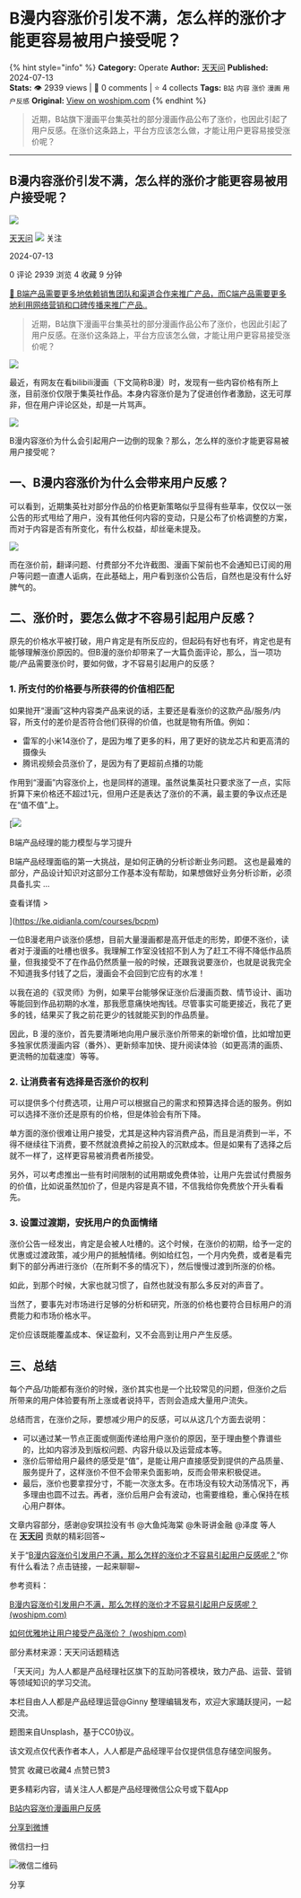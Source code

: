 # B漫内容涨价引发不满，怎么样的涨价才能更容易被用户接受呢？
{% hint style="info" %}
**Category:** Operate
**Author:** [天天问](https://www.woshipm.com/u/113039)
**Published:** 2024-07-13  
**Stats:** 👁️ 2939 views | 💬 0 comments | ⭐ 4 collects
**Tags:** `B站` `内容` `涨价` `漫画` `用户反感`
**Original:** [View on woshipm.com](https://www.woshipm.com/operate/6081741.html)
{% endhint %}
> 近期，B站旗下漫画平台集英社的部分漫画作品公布了涨价，也因此引起了用户反感。在涨价这条路上，平台方应该怎么做，才能让用户更容易接受涨价呢？

---

## B漫内容涨价引发不满，怎么样的涨价才能更容易被用户接受呢？

[![](https://image.woshipm.com/wp-files/2016/08/头像-11.png!/both/72x72)](https://www.woshipm.com/u/113039)

[天天问](https://www.woshipm.com/u/113039) ![](https://static.woshipm.com/tag/1125_1@2x.png) 关注

2024-07-13

0 评论 2939 浏览 4 收藏 9 分钟

[🔗 B端产品需要更多地依赖销售团队和渠道合作来推广产品，而C端产品需要更多地利用网络营销和口碑传播来推广产品..](https://ke.qidianla.com/courses/bcpm)

> 近期，B站旗下漫画平台集英社的部分漫画作品公布了涨价，也因此引起了用户反感。在涨价这条路上，平台方应该怎么做，才能让用户更容易接受涨价呢？

![](https://image.woshipm.com/wp-files/2024/07/RVVSgYfiTnjKwp6YR3kV.png)

最近，有网友在看bilibili漫画（下文简称B漫）时，发现有一些内容价格有所上涨，目前涨价仅限于集英社作品。本身内容涨价是为了促进创作者激励，这无可厚非，但在用户评论区处，却是一片骂声。

![](https://image.woshipm.com/wp-files/2024/07/rcCbaiH09WOJoepdlTZN.png)

B漫内容涨价为什么会引起用户一边倒的现象？那么，怎么样的涨价才能更容易被用户接受呢？

## 一、B漫内容涨价为什么会带来用户反感？

可以看到，近期集英社对部分作品的价格更新策略似乎显得有些草率，仅仅以一张公告的形式甩给了用户，没有其他任何内容的变动，只是公布了价格调整的方案，而对于内容是否有所变化，有什么权益，却丝毫未提及。

![](https://image.woshipm.com/wp-files/2024/07/ZJ2zYkmt31ZmCAtHQtiy.png)

而在涨价前，翻译问题、付费部分不允许截图、漫画下架前也不会通知已订阅的用户等问题一直遭人诟病，在此基础上，用户看到涨价公告后，自然也是没有什么好脾气的。

## 二、涨价时，要怎么做才不容易引起用户反感？

原先的价格水平被打破，用户肯定是有所反应的，但起码有好也有坏，肯定也是有能够理解涨价原因的。但B漫的涨价却带来了一大篇负面评论，那么，当一项功能/产品需要涨价时，要如何做，才不容易引起用户的反感？

### 1\. 所支付的价格要与所获得的价值相匹配

如果抛开“漫画”这种内容类产品来说的话，主要还是看涨价的这款产品/服务/内容，所支付的差价是否符合他们获得的价值，也就是物有所值。例如：

*   雷军的小米14涨价了，是因为堆了更多的料，用了更好的骁龙芯片和更高清的摄像头
*   腾讯视频会员涨价了，是因为有了更超前点播的功能

作用到“漫画”内容涨价上，也是同样的道理。虽然说集英社只要求涨了一点，实际折算下来价格还不超过1元，但用户还是表达了涨价的不满，最主要的争议点还是在“值不值”上。

[![](https://image.woshipm.com/2023/08/02/1554eea8-30e3-11ee-88e7-00163e0b5ff3.png)

B端产品经理的能力模型与学习提升

B端产品经理面临的第一大挑战，是如何正确的分析诊断业务问题。 这也是最难的部分，产品设计知识对这部分工作基本没有帮助，如果想做好业务分析诊断，必须具备扎实 ...

查看详情 >

](https://ke.qidianla.com/courses/bcpm)

一位B漫老用户谈涨价感想，目前大量漫画都是高开低走的形势，即便不涨价，读者对于漫画的吐槽也很多。我理解工作室没钱招不到人为了赶工不得不降低作品质量，但我接受不了在作品仍然质量一般的时候，还跟我说要涨价，也就是说我完全不知道我多付钱了之后，漫画会不会回到它应有的水准！

以我在追的《驭灵师》为例，如果平台能够保证涨价后漫画页数、情节设计、画功等能回到作品初期的水准，那我愿意痛快地掏钱。尽管事实可能更接近，我花了更多的钱，结果买了我之前花更少的钱就能买到的作品质量。

因此，B 漫的涨价，首先要清晰地向用户展示涨价所带来的新增价值，比如增加更多独家优质漫画内容（番外）、更新频率加快、提升阅读体验（如更高清的画质、更流畅的加载速度）等等。

### 2\. 让消费者有选择是否涨价的权利

可以提供多个付费选项，让用户可以根据自己的需求和预算选择合适的服务。例如可以选择不涨价还是原有的价格，但是体验会有所下降。

单方面的涨价很难让用户接受，尤其是这种内容消费产品，而且是消费到一半，不得不继续往下消费，要不然就浪费掉之前投入的沉默成本。但是如果有了选择之后就不一样了，这样更容易被消费者所接受。

另外，可以考虑推出一些有时间限制的试用期或免费体验，让用户先尝试付费服务的价值，比如说虽然加价了，但是内容是真不错，不信我给你免费放个开头看看先。

### 3\. 设置过渡期，安抚用户的负面情绪

涨价公告一经发出，肯定是会被人吐槽的。这个时候，在涨价的初期，给予一定的优惠或过渡政策，减少用户的抵触情绪。例如给红包，一个月内免费，或者是看完剩下的部分再进行涨价（在所剩不多的情况下），然后慢慢过渡到所涨的价格。

如此，到那个时候，大家也就习惯了，自然也就没有那么多反对的声音了。

当然了，要事先对市场进行足够的分析和研究，所涨的价格也要符合目标用户的消费能力和市场价格水平。

定价应该既能覆盖成本、保证盈利，又不会高到让用户产生反感。

## 三、总结

每个产品/功能都有涨价的时候，涨价其实也是一个比较常见的问题，但涨价之后所带来的用户体验要有所上涨或者说持平，否则会造成大量用户流失。

总结而言，在涨价之际，要想减少用户的反感，可以从这几个方面去说明：

*   可以通过某一节点正面或侧面传递给用户涨价的原因，至于理由整个靠谱些的，比如内容涉及到版权问题、内容升级以及运营成本等。
*   涨价后带给用户最终的感受是“值”，是能让用户直接感受到提供的产品质量、服务提升了，这样涨价不但不会带来负面影响，反而会带来积极促进。
*   最后，涨价也要拿捏分寸，不能一次涨太多。在市场没有较大动荡情况下，再多理由也圆不过去。再者，涨价后用户会有波动，也需要维稳，重心保持在核心用户群体。

文章内容部分，感谢@安琪拉没有书 @大鱼炖海棠 @朱哥讲金融 @泽度 等人在 **[天天问](https://wen.woshipm.com/)** 贡献的精彩回答~

关于“[B漫内容涨价引发用户不满，那么怎样的涨价才不容易引起用户反感呢？](https://wen.woshipm.com/question/detail/tithqd.html)”你有什么看法？点击链接，一起来聊聊~

参考资料：

[B漫内容涨价引发用户不满，那么怎样的涨价才不容易引起用户反感呢？ (woshipm.com)](https://wen.woshipm.com/question/detail/tithqd.html)

[如何优雅地让用户接受产品涨价？ (woshipm.com)](https://wen.woshipm.com/question/detail/0lr9ge.html)

部分素材来源：天天问话题精选

「天天问」为人人都是产品经理社区旗下的互助问答模块，致力产品、运营、营销等领域知识的学习交流。

本栏目由人人都是产品经理运营@Ginny 整理编辑发布，欢迎大家踊跃提问，一起交流。

题图来自Unsplash，基于CC0协议。

该文观点仅代表作者本人，人人都是产品经理平台仅提供信息存储空间服务。

赞赏 收藏已收藏4 点赞已赞3

更多精彩内容，请关注人人都是产品经理微信公众号或下载App

[B站](https://www.woshipm.com/tag/b%e7%ab%99)[内容](https://www.woshipm.com/tag/%e5%86%85%e5%ae%b9)[涨价](https://www.woshipm.com/tag/%e6%b6%a8%e4%bb%b7)[漫画](https://www.woshipm.com/tag/%e6%bc%ab%e7%94%bb)[用户反感](https://www.woshipm.com/tag/%e7%94%a8%e6%88%b7%e5%8f%8d%e6%84%9f)

[分享到微博](https://service.weibo.com/share/share.php?appkey=2775287854&title=B漫内容涨价引发不满，怎么样的涨价才能更容易被用户接受呢？&url=https://www.woshipm.com/operate/6081741.html&pic=https://image.woshipm.com/wp-files/2024/07/RVVSgYfiTnjKwp6YR3kV.png)

微信扫一扫

![微信二维码](https://api.pwmqr.com/qrcode/create/?url=https://www.woshipm.com/operate/6081741.html)

分享